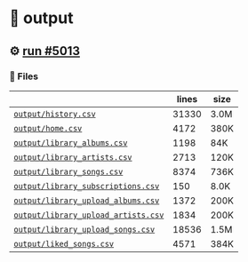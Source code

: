 # 📝  output 

## ⚙️ [run #5013](https://github.com/jwenerd/ytm-dl/actions/runs/17166431818)

### 📁 Files

|                                                                         |lines|size|
|-------------------------------------------------------------------------|-----|----|
|[`output/history.csv` ](output/history.csv)                              |31330|3.0M|
|[`output/home.csv` ](output/home.csv)                                    |4172 |380K|
|[`output/library_albums.csv` ](output/library_albums.csv)                |1198 |84K |
|[`output/library_artists.csv` ](output/library_artists.csv)              |2713 |120K|
|[`output/library_songs.csv` ](output/library_songs.csv)                  |8374 |736K|
|[`output/library_subscriptions.csv` ](output/library_subscriptions.csv)  |150  |8.0K|
|[`output/library_upload_albums.csv` ](output/library_upload_albums.csv)  |1372 |200K|
|[`output/library_upload_artists.csv` ](output/library_upload_artists.csv)|1834 |200K|
|[`output/library_upload_songs.csv` ](output/library_upload_songs.csv)    |18536|1.5M|
|[`output/liked_songs.csv` ](output/liked_songs.csv)                      |4571 |384K|